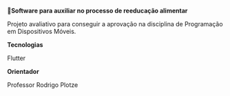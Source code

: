 **🍎Software para auxiliar no processo de reeducação alimentar**

Projeto avaliativo para conseguir a aprovação na disciplina de Programação
em Dispositivos Móveis.

 **Tecnologias**

Flutter


 **Orientador**

Professor Rodrigo Plotze
